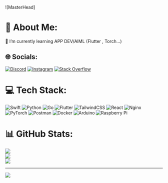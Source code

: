 ![MasterHead]
# 💫 About Me:
🌱 I’m currently learning APP DEV/AIML (Flutter , Torch...)

  
## 🌐 Socials:
[![Discord](https://img.shields.io/badge/Discord-%237289DA.svg?logo=discord&logoColor=white)](htttps://discord.gg/polakrit#3890) [![Instagram](https://img.shields.io/badge/Instagram-%23E4405F.svg?logo=Instagram&logoColor=white)](https://instagram.com/ppolakritt) [![Stack Overflow](https://img.shields.io/badge/-Stackoverflow-FE7A16?logo=stack-overflow&logoColor=white)](https://stackoverflow.com/users/20392928/polagit) 

# 💻 Tech Stack:
![Swift](https://img.shields.io/badge/swift-F54A2A?style=for-the-badge&logo=swift&logoColor=white) ![Python](https://img.shields.io/badge/python-3670A0?style=for-the-badge&logo=python&logoColor=ffdd54) ![Go](https://img.shields.io/badge/go-%2300ADD8.svg?style=for-the-badge&logo=go&logoColor=white) ![Flutter](https://img.shields.io/badge/Flutter-%2302569B.svg?style=for-the-badge&logo=Flutter&logoColor=white) ![TailwindCSS](https://img.shields.io/badge/tailwindcss-%2338B2AC.svg?style=for-the-badge&logo=tailwind-css&logoColor=white) ![React](https://img.shields.io/badge/react-%2320232a.svg?style=for-the-badge&logo=react&logoColor=%2361DAFB) ![Nginx](https://img.shields.io/badge/nginx-%23009639.svg?style=for-the-badge&logo=nginx&logoColor=white) ![PyTorch](https://img.shields.io/badge/PyTorch-%23EE4C2C.svg?style=for-the-badge&logo=PyTorch&logoColor=white) ![Postman](https://img.shields.io/badge/Postman-FF6C37?style=for-the-badge&logo=postman&logoColor=white) ![Docker](https://img.shields.io/badge/docker-%230db7ed.svg?style=for-the-badge&logo=docker&logoColor=white) ![Arduino](https://img.shields.io/badge/-Arduino-00979D?style=for-the-badge&logo=Arduino&logoColor=white) ![Raspberry Pi](https://img.shields.io/badge/-RaspberryPi-C51A4A?style=for-the-badge&logo=Raspberry-Pi)

# 📊 GitHub Stats:
![](https://github-readme-stats.vercel.app/api?username=polakrit-pipi&theme=shades-of-purple&hide_border=false&include_all_commits=false&count_private=false)<br/>
![](https://github-readme-streak-stats.herokuapp.com/?user=polakrit-pipi&theme=shades-of-purple&hide_border=false)<br/>
![](https://github-readme-stats.vercel.app/api/top-langs/?username=polakrit-pipi&theme=shades-of-purple&hide_border=false&include_all_commits=false&count_private=false&layout=compact)



---
[![](https://visitcount.itsvg.in/api?id=polakrit-pipi&icon=0&color=6)](https://visitcount.itsvg.in)

<!-- Proudly created with GPRM ( https://gprm.itsvg.in ) -->
